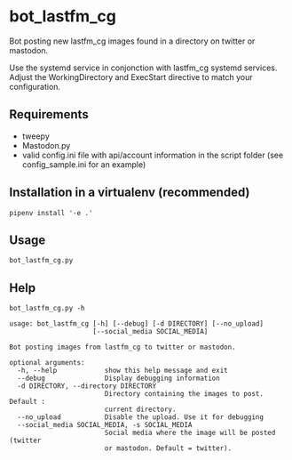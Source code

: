 # bot_lastfm_cg

Bot posting new lastfm_cg images found in a directory on twitter or mastodon.

Use the systemd service in conjonction with lastfm_cg systemd services. Adjust the WorkingDirectory and ExecStart directive to match your configuration.

## Requirements

- tweepy
- Mastodon.py
- valid config.ini file with api/account information in the script folder (see config_sample.ini for an example)

## Installation in a virtualenv (recommended)

```
pipenv install '-e .'
```

## Usage

```
bot_lastfm_cg.py
```

## Help

```
bot_lastfm_cg.py -h
```

```
usage: bot_lastfm_cg [-h] [--debug] [-d DIRECTORY] [--no_upload]
                     [--social_media SOCIAL_MEDIA]

Bot posting images from lastfm_cg to twitter or mastodon.

optional arguments:
  -h, --help            show this help message and exit
  --debug               Display debugging information
  -d DIRECTORY, --directory DIRECTORY
                        Directory containing the images to post. Default :
                        current directory.
  --no_upload           Disable the upload. Use it for debugging
  --social_media SOCIAL_MEDIA, -s SOCIAL_MEDIA
                        Social media where the image will be posted (twitter
                        or mastodon. Default = twitter).
```
